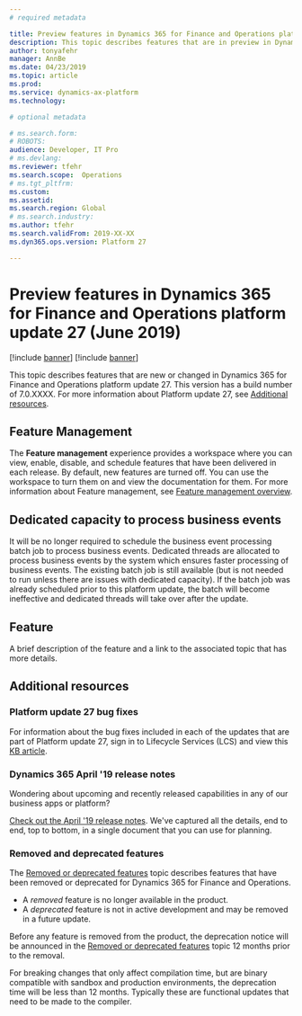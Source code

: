 ```yaml
---
# required metadata

title: Preview features in Dynamics 365 for Finance and Operations platform update 27 (June 2019)
description: This topic describes features that are in preview in Dynamics 365 for Finance and Operations platform update 27 (June 2019). 
author: tonyafehr
manager: AnnBe
ms.date: 04/23/2019
ms.topic: article
ms.prod: 
ms.service: dynamics-ax-platform
ms.technology: 

# optional metadata

# ms.search.form: 
# ROBOTS: 
audience: Developer, IT Pro
# ms.devlang: 
ms.reviewer: tfehr
ms.search.scope:  Operations
# ms.tgt_pltfrm: 
ms.custom: 
ms.assetid:
ms.search.region: Global
# ms.search.industry: 
ms.author: tfehr
ms.search.validFrom: 2019-XX-XX
ms.dyn365.ops.version: Platform 27

---
```

# Preview features in Dynamics 365 for Finance and Operations platform update 27 (June 2019)

[!include [banner](../includes/banner.md)]
[!include [banner](../includes/preview-banner.md)]

This topic describes features that are new or changed in Dynamics 365 for Finance and Operations platform update 27. This version has a build number of 7.0.XXXX. For more information about Platform update 27, see [Additional resources](whats-new-platform-update-27.md#additional-resources).

## Feature Management
The **Feature management** experience provides a workspace where you can view, enable, disable, and schedule features that have been delivered in each release. By default, new features are turned off. You can use the workspace to turn them on and view the documentation for them. For more information about Feature management, see [Feature management overview](feature-management/feature-management-overview.md).

## Dedicated capacity to process business events 
It will be no longer required to schedule the business event processing batch job to process business events. Dedicated threads are allocated to process business events by the system which ensures faster processing of business events. The existing batch job is still available (but is not needed to run unless there are issues with dedicated capacity). If the batch job was already scheduled prior to this platform update, the batch will become ineffective and dedicated threads will take over after the update.

## Feature 
A brief description of the feature and a link to the associated topic that has more details.

## Additional resources

### Platform update 27 bug fixes
For information about the bug fixes included in each of the updates that are part of Platform update 27, sign in to Lifecycle Services (LCS) and view this [KB article](https://lcs.dynamics.com/).

### Dynamics 365 April '19 release notes
Wondering about upcoming and recently released capabilities in any of our business apps or platform?

[Check out the April '19 release notes](https://docs.microsoft.com/business-applications-release-notes/April19/index). We've captured all the details, end to end, top to bottom, in a single document that you can use for planning.

### Removed and deprecated features
The [Removed or deprecated features](../../dev-itpro/migration-upgrade/deprecated-features.md) topic describes features that have been removed or deprecated for Dynamics 365 for Finance and Operations.

- A *removed* feature is no longer available in the product.
- A *deprecated* feature is not in active development and may be removed in a future update.

Before any feature is removed from the product, the deprecation notice will be announced in the [Removed or deprecated features](../../dev-itpro/migration-upgrade/deprecated-features.md) topic 12 months prior to the removal.

For breaking changes that only affect compilation time, but are binary compatible with sandbox and production environments, the deprecation time will be less than 12 months. Typically these are functional updates that need to be made to the compiler.

